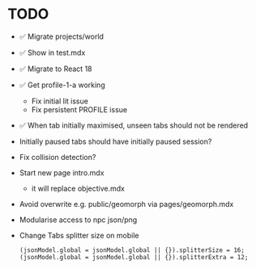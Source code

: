 # TODO

- ✅ Migrate projects/world
- ✅ Show in test.mdx
- ✅ Migrate to React 18

- ✅ Get profile-1-a working
  - Fix initial lit issue
  - Fix persistent PROFILE issue

- ✅ When tab initially maximised, unseen tabs should not be rendered

- Initially paused tabs should have initially paused session?
- Fix collision detection?

- Start new page intro.mdx
  - it will replace objective.mdx
- Avoid overwrite e.g. public/geomorph via pages/geomorph.mdx
- Modularise access to npc json/png
- Change Tabs splitter size on mobile
  ```tsx
  (jsonModel.global = jsonModel.global || {}).splitterSize = 16;
  (jsonModel.global = jsonModel.global || {}).splitterExtra = 12;
  ```
  
